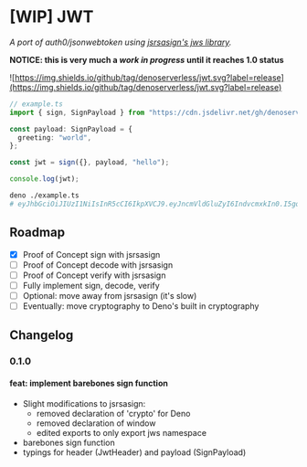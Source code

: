 # [WIP] JWT

_A port of auth0/jsonwebtoken using [jsrsasign's jws library](http://kjur.github.io/jsrsasign)._

**NOTICE: this is very much a _work in progress_ until it reaches 1.0 status**

![https://img.shields.io/github/tag/denoserverless/jwt.svg?label=release](https://img.shields.io/github/tag/denoserverless/jwt.svg?label=release)

```ts
// example.ts
import { sign, SignPayload } from "https://cdn.jsdelivr.net/gh/denoserverless/jwt/mod.ts";

const payload: SignPayload = {
  greeting: "world",
};

const jwt = sign({}, payload, "hello");

console.log(jwt);
```

```bash
deno ./example.ts
# eyJhbGciOiJIUzI1NiIsInR5cCI6IkpXVCJ9.eyJncmVldGluZyI6IndvcmxkIn0.I5gqoVkPztoa07kuWyYWSA5uxg7JbdXqt066gFubX1o
```

## Roadmap
- [x] Proof of Concept sign with jsrsasign
- [ ] Proof of Concept decode with jsrsasign
- [ ] Proof of Concept verify with jsrsasign
- [ ] Fully implement sign, decode, verify
- [ ] Optional: move away from jsrsasign (it's slow)
- [ ] Eventually: move cryptography to Deno's built in cryptography

## Changelog

### 0.1.0
#### feat: implement barebones sign function
* Slight modifications to jsrsasign:
  * removed declaration of 'crypto' for Deno
  * removed declaration of window
  * edited exports to only export jws namespace
* barebones sign function
* typings for header (JwtHeader) and payload (SignPayload)
